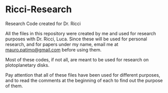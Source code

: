 # Ricci-Research
Research Code created for Dr. Ricci

All the files in this repository were created by me and used for research purposes with Dr. Ricci, Luca.
Since these will be used for personal research, and for papers under my name, email me at mauro.patimo@gmail.com before using them.

Most of these codes, if not all, are meant to be used for research on plotoplanetary disks. 

Pay attention that all of these files have been used for different purposes, and to read the comments at the beginning of each to find out the purpose of them.
